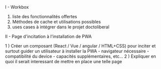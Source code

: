 I - Workbox
 
1) liste des fonctionnalités offertes
2) Méthodes de cache et utilisations possibles
3) uses cases à intégrer dans le projet doctoliberal
 
II - Page d'incitation à l'installation de PWA
 
1 ) Créer un composant (React / Vue / angular / HTML+CSS) pour inciter et surtout guider un utilisateur à installer la PWA
    - navigateur nécessaire
    - compatibilité du device
    - capacités supplémentaires, etc...
2 ) Expliquer en quoi il serait interessant de mettre en place une telle page